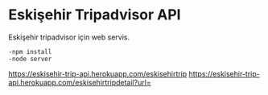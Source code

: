 # Eskişehir Tripadvisor API

Eskişehir tripadvisor için web servis.


```
-npm install
-node server 
```

https://eskisehir-trip-api.herokuapp.com/eskisehirtrip
https://eskisehir-trip-api.herokuapp.com/eskisehirtripdetail?url=